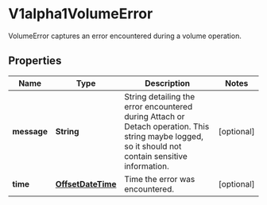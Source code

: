 

# V1alpha1VolumeError

VolumeError captures an error encountered during a volume operation.
## Properties

Name | Type | Description | Notes
------------ | ------------- | ------------- | -------------
**message** | **String** | String detailing the error encountered during Attach or Detach operation. This string maybe logged, so it should not contain sensitive information. |  [optional]
**time** | [**OffsetDateTime**](OffsetDateTime.md) | Time the error was encountered. |  [optional]



